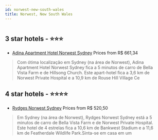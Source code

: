 ```yaml
---
id: norwest-new-south-wales
title: Norwest, New South Wales
---
```


<center><img src="https://i.travelapi.com/hotels/1000000/810000/803300/803218/fa1fe1f1_z.jpg" alt="" /></center>


##  3 star hotels - ⭐️⭐️⭐️

-    [Adina Apartment Hotel Norwest Sydney](https://us.hurb.com/hotels/norwest/adina-apartment-hotel-norwest-sydney-HT-OK0G?cmp=18055) Prices from R$ 661,34
   > Com ótima localização em Sydney (na área de Norwest), Adina Apartment Hotel Norwest Sydney fica a 5 minutos de carro de Bella Vista Farm e de Hillsong Church.  Este apart-hotel fica a 3,6 km de Norwest Private Hospital e a 10,9 km de Rouse Hill Village Ce

##  4 star hotels - ⭐️⭐️⭐️⭐️

-    [Rydges Norwest Sydney](https://us.hurb.com/hotels/norwest/rydges-norwest-sydney-HT-A8XO?cmp=18055) Prices from R$ 520,50
   > Em Sydney (na área de Norwest), Rydges Norwest Sydney está a 5 minutos de carro de Bella Vista Farm e de Norwest Private Hospital.  Este hotel de 4 estrelas fica a 10,6 km de Bankwest Stadium e a 11,6 km de Featherdale Wildlife Park.Sinta-se em casa em um
